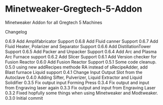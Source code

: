 # Minetweaker-Gregtech-5-Addon
Minetweaker Addon for all Gregtech 5 Machines

Changelog

0.6.9 Add Amplifabricator Support
0.6.8 Add Fluid canner Support
0.6.7 Add Fluid Heater, Polarizer and Separator Support
0.6.6 Add DistillationTower Support
0.6.5 Add Packer and Unpacker Support
0.6.4 Add Arc and Plasma Arc Furnace support
0.6.2 Add Slicer Support
0.6.1 Add Version checker for Fusion Reactor
0.6.0 Add Fusion Reactor Support
0.5.1 Some code cleanup.
0.5.0 using new addRecipes methode RA instead of sRecipeAdder, add Blast furnace Liquid support
0.4.1 Change Input Output Slot from the Autoclave
0.4.0 Adding Sifter, Pulverizer, Liquid Extractor and Liquid Solidifier
0.3.5 Fix output input Forming Press
0.3.4 Fix output and input from Engraving laser again
0.3.3 Fix output and input from Engraving Laser
0.3.2 Fixed hopfully some things when using Minetweaker and Modtweaker.
0.3.0 Initial commit 
